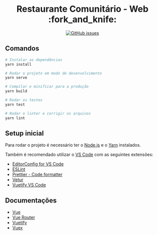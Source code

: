 <h1 align="center">Restaurante Comunitário - Web :fork_and_knife:</h1>
<p align="center">
    <a href="https://github.com/restaurante-popular-catolicasc/web/issues">
        <img alt="GitHub issues" src="https://img.shields.io/github/issues/restaurante-popular-catolicasc/web">
    </a>
</p>

## Comandos

```bash
# Instalar as dependências
yarn install

# Rodar o projeto em modo de desenvolvimento
yarn serve

# Compilar e minificar para a produção
yarn build

# Rodar os testes
yarn test

# Rodar o linter e corrigir os arquivos
yarn lint
```

## Setup inicial

Para rodar o projeto é necessário ter o [Node.js](https://nodejs.org/en/) e o [Yarn](https://yarnpkg.com/lang/en/) instalados.

Também é recomendado utilizar o [VS Code](https://code.visualstudio.com) com as seguintes extensões:

- [EditorConfig for VS Code](https://marketplace.visualstudio.com/items?itemName=EditorConfig.EditorConfig)
- [ESLint](https://marketplace.visualstudio.com/items?itemName=dbaeumer.vscode-eslint)
- [Prettier - Code formatter](https://marketplace.visualstudio.com/items?itemName=esbenp.prettier-vscode)
- [Vetur](https://marketplace.visualstudio.com/items?itemName=octref.vetur)
- [Vuetify VS Code](https://marketplace.visualstudio.com/items?itemName=vuetifyjs.vuetify-vscode)

## Documentações

- [Vue](https://br.vuejs.org/v2/guide/)
- [Vue Router](https://router.vuejs.org/guide/)
- [Vuetify](https://vuetifyjs.com/pt-BR/getting-started/quick-start)
- [Vuex](https://vuex.vuejs.org/ptbr/)
